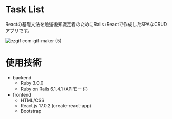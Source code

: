# Task List
Reactの基礎文法を勉強後知識定着のためにRails+Reactで作成したSPAなCRUDアプリです。

![ezgif com-gif-maker (5)](https://user-images.githubusercontent.com/69437267/141718158-03654180-01c4-47cd-b9f8-c838a7be6f00.gif)

# 使用技術
- backend 
  - Ruby 3.0.0
  - Ruby on Rails 6.1.4.1 (APIモード)
- frontend 
  - HTML/CSS  
  - React.js 17.0.2 (create-react-app)
  - Bootstrap
